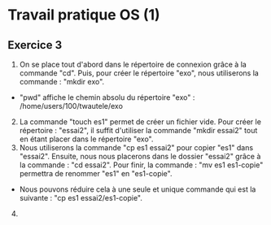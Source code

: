 # Travail pratique OS (1)
## Exercice 3
1. On se place tout d'abord dans le répertoire de connexion grâce à la commande "cd". Puis, pour créer le répertoire "exo", nous utiliserons la commande : "mkdir exo". 
* "pwd" affiche le chemin absolu du répertoire "exo" : /home/users/100/twautele/exo
2. La commande "touch es1" permet de créer un fichier vide. Pour créer le répertoire : "essai2", il suffit d'utiliser la commande "mkdir essai2" tout en étant placer dans le répertoire "exo".
3. Nous utiliserons la commande "cp es1 essai2" pour copier "es1" dans "essai2". Ensuite, nous nous placerons dans le dossier "essai2" grâce à la commande : "cd essai2". Pour finir, la commande : "mv es1 es1-copie" permettra de renommer "es1" en "es1-copie".
* Nous pouvons réduire cela à une seule et unique commande qui est la suivante : "cp es1 essai2/es1-copie".
4. 

